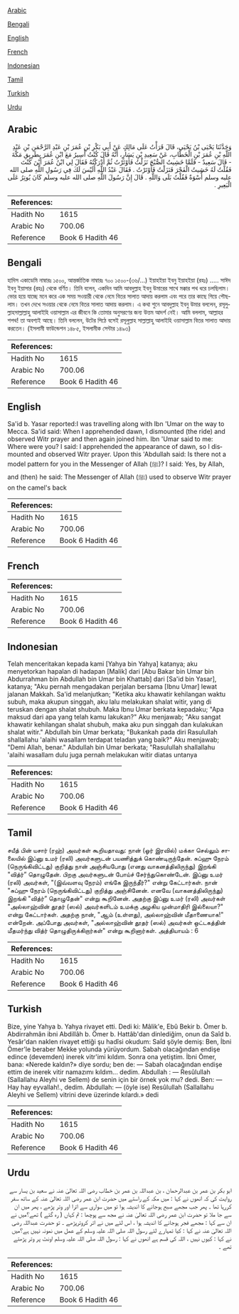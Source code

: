 [Arabic](#arabic)

[Bengali](#bengali)

[English](#english)

[French](#french)

[Indonesian](#indonesian)

[Tamil](#tamil)

[Turkish](#turkish)

[Urdu](#urdu)

## Arabic


<div dir="rtl" lang="ar" style={{fontSize:'larger',backgroundColor:'#f8f9fa',padding:20}}>
وَحَدَّثَنَا يَحْيَى بْنُ يَحْيَى، قَالَ قَرَأْتُ عَلَى مَالِكٍ عَنْ أَبِي بَكْرِ بْنِ عُمَرَ بْنِ عَبْدِ الرَّحْمَنِ بْنِ عَبْدِ اللَّهِ بْنِ عُمَرَ بْنِ الْخَطَّابِ، عَنْ سَعِيدِ بْنِ يَسَارٍ، أَنَّهُ قَالَ كُنْتُ أَسِيرُ مَعَ ابْنِ عُمَرَ بِطَرِيقِ مَكَّةَ - قَالَ سَعِيدٌ - فَلَمَّا خَشِيتُ الصُّبْحَ نَزَلْتُ فَأَوْتَرْتُ ثُمَّ أَدْرَكْتُهُ فَقَالَ لِي ابْنُ عُمَرَ أَيْنَ كُنْتَ فَقُلْتُ لَهُ خَشِيتُ الْفَجْرَ فَنَزَلْتُ فَأَوْتَرْتُ ‏.‏ فَقَالَ عَبْدُ اللَّهِ أَلَيْسَ لَكَ فِي رَسُولِ اللَّهِ صلى الله عليه وسلم أُسْوَةٌ فَقُلْتُ بَلَى وَاللَّهِ ‏.‏ قَالَ إِنَّ رَسُولَ اللَّهِ صلى الله عليه وسلم كَانَ يُوتِرُ عَلَى الْبَعِيرِ ‏.‏
</div>
<div style={{backgroundColor:'#f8f9fa',padding:20, marginBottom: 10}}><table> <thead> <tr> <th>References:</th> <th></th> </tr> </thead> <tbody><tr><td>Hadith No</td><td>1615</td></tr><tr><td>Arabic No</td><td>700.06</td></tr><tr><td>Reference</td><td>Book 6 Hadith 46</td></tr></tbody></table></div>

## Bengali


<div dir="ltr" lang="bn" style={{fontSize:'larger',backgroundColor:'#f8f9fa',padding:20}}>
হাদিস একাডেমি নাম্বারঃ ১৫০০, আন্তর্জাতিক নাম্বারঃ ৭০০ ১৫০০-(৩৬/...) ইয়াহইয়া ইবনু ইয়াহইয়া (রহঃ) ..... সাঈদ ইবনু ইয়াসার (রহঃ) থেকে বর্ণিত। তিনি বলেন, একদিন আমি আবদুল্লাহ ইবনু উমারের সাথে মক্কার পথ ধরে চলছিলাম। ভোর হয়ে যাচ্ছে মনে করে এক সময় সওয়ারী থেকে নেমে বিতর সালাত আদায় করলাম এবং পরে তার কাছে গিয়ে পৌছলাম। তখন দেখে সওয়ার থেকে নেমে বিতর সালাত আদায় করলাম। এ কথা শুনে আবদুল্লাহ ইবনু উমার বললেন, রসূলুল্লাহসাল্লাল্লাহু আলাইহি ওয়াসাল্লাম এর জীবনে কি তোমার অনুসরণের জন্য উত্তম আদর্শ নেই। আমি বললাম, আল্লাহর শপথ! তা অবশ্যই আছে। তিনি বললেন, উটের পিঠে বসেই রসূলুল্লাহ সাল্লাল্লাহু আলাইহি ওয়াসাল্লাম বিতর সালাত আদায় করতেন। (ইসলামী ফাউন্ডেশন ১৪৮৫, ইসলামীক সেন্টার ১৪৯৩)
</div>
<div style={{backgroundColor:'#f8f9fa',padding:20, marginBottom: 10}}><table> <thead> <tr> <th>References:</th> <th></th> </tr> </thead> <tbody><tr><td>Hadith No</td><td>1615</td></tr><tr><td>Arabic No</td><td>700.06</td></tr><tr><td>Reference</td><td>Book 6 Hadith 46</td></tr></tbody></table></div>

## English


<div dir="ltr" lang="en" style={{fontSize:'larger',backgroundColor:'#f8f9fa',padding:20}}>
Sa'id b. Yasar reported:I was travelling along with Ibn 'Umar on the way to Mecca. Sa'id said: When I apprehended dawn, I dismounted (the ride) and observed Witr prayer and then again joined him. Ibn 'Umar said to me: Where were you? I said: I apprehended the appearance of dawn, so I dismounted and observed Witr prayer. Upon this 'Abdullah said: Is there not a model pattern for you in the Messenger of Allah (ﷺ)? I said: Yes, by Allah, and (then) he said: The Messenger of Allah (ﷺ) used to observe Witr prayer on the camel's back
</div>
<div style={{backgroundColor:'#f8f9fa',padding:20, marginBottom: 10}}><table> <thead> <tr> <th>References:</th> <th></th> </tr> </thead> <tbody><tr><td>Hadith No</td><td>1615</td></tr><tr><td>Arabic No</td><td>700.06</td></tr><tr><td>Reference</td><td>Book 6 Hadith 46</td></tr></tbody></table></div>

## French


<div dir="ltr" lang="fr" style={{fontSize:'larger',backgroundColor:'#f8f9fa',padding:20}}>

</div>
<div style={{backgroundColor:'#f8f9fa',padding:20, marginBottom: 10}}><table> <thead> <tr> <th>References:</th> <th></th> </tr> </thead> <tbody><tr><td>Hadith No</td><td>1615</td></tr><tr><td>Arabic No</td><td>700.06</td></tr><tr><td>Reference</td><td>Book 6 Hadith 46</td></tr></tbody></table></div>

## Indonesian


<div dir="ltr" lang="id" style={{fontSize:'larger',backgroundColor:'#f8f9fa',padding:20}}>
Telah menceritakan kepada kami [Yahya bin Yahya] katanya; aku menyetorkan hapalan di hadapan [Malik] dari [Abu Bakar bin Umar bin Abdurrahman bin Abdullah bin Umar bin Khattab] dari [Sa'id bin Yasar], katanya; "Aku pernah mengadakan perjalan bersama [Ibnu Umar] lewat jalanan Makkah. Sa'id melanjutkan; "Ketika aku khawatir kehilangan waktu subuh, maka akupun singgah, aku lalu melakukan shalat witir, yang di teruskan dengan shalat shubuh. Maka Ibnu Umar berkata kepadaku; "Apa maksud dari apa yang telah kamu lakukan?" Aku menjawab; "Aku sangat khawatir kehilangan shalat shubuh, maka aku pun singgah dan kulakukan shalat witir." Abdullah bin Umar berkata; "Bukankah pada diri Rasulullah shallallahu 'alaihi wasallam terdapat teladan yang baik?" Aku menjawab; "Demi Allah, benar." Abdullah bin Umar berkata; "Rasulullah shallallahu 'alaihi wasallam dulu juga pernah melakukan witir diatas untanya
</div>
<div style={{backgroundColor:'#f8f9fa',padding:20, marginBottom: 10}}><table> <thead> <tr> <th>References:</th> <th></th> </tr> </thead> <tbody><tr><td>Hadith No</td><td>1615</td></tr><tr><td>Arabic No</td><td>700.06</td></tr><tr><td>Reference</td><td>Book 6 Hadith 46</td></tr></tbody></table></div>

## Tamil


<div dir="ltr" lang="ta" style={{fontSize:'larger',backgroundColor:'#f8f9fa',padding:20}}>
சயீத் பின் யசார் (ரஹ்) அவர்கள் கூறியதாவது: நான் (ஓர் இரவில்) மக்கா செல்லும் சாலையில் இப்னு உமர் (ரலி) அவர்களுடன் பயணித்துக் கொண்டிருந்தேன். சுப்ஹு நேரம் (நெருங்கிவிட்டது) குறித்து நான் அஞ்சியபோது (எனது வாகனத்திலிருந்து) இறங்கி "வித்ர்” தொழுதேன். பிறகு அவர்களுடன் போய்ச் சேர்ந்துகொண்டேன். இப்னு உமர் (ரலி) அவர்கள், "(இவ்வளவு நேரம்) எங்கே இருந்தீர்?" என்று கேட்டார்கள். நான் "சுப்ஹு நேரம் (நெருங்கிவிட்டது) குறித்து அஞ்சினேன். எனவே (வாகனத்திலிருந்து) இறங்கி "வித்ர்” தொழுதேன்" என்று கூறினேன். அதற்கு இப்னு உமர் (ரலி) அவர்கள் "அல்லாஹ்வின் தூதர் (ஸல்) அவர்களிடம் உமக்கு அழகிய முன்மாதிரி இல்லையா?" என்று கேட்டார்கள். அதற்கு நான், "ஆம் (உள்ளது), அல்லாஹ்வின் மீதாணையாக!" என்றேன். அப்போது அவர்கள், "அல்லாஹ்வின் தூதர் (ஸல்) அவர்கள் ஒட்டகத்தின் மீதமர்ந்து வித்ர் தொழுதிருக்கிறார்கள்" என்று கூறினார்கள். அத்தியாயம் : 6
</div>
<div style={{backgroundColor:'#f8f9fa',padding:20, marginBottom: 10}}><table> <thead> <tr> <th>References:</th> <th></th> </tr> </thead> <tbody><tr><td>Hadith No</td><td>1615</td></tr><tr><td>Arabic No</td><td>700.06</td></tr><tr><td>Reference</td><td>Book 6 Hadith 46</td></tr></tbody></table></div>

## Turkish


<div dir="ltr" lang="tr" style={{fontSize:'larger',backgroundColor:'#f8f9fa',padding:20}}>
Bize, yine Yahya b. Yahya rivayet etti. Dedi ki: Mâlik'e, Ebû Bekir b. Ömer b. Abdirrahmân ibni Abdillâh b. Ömer b. Hattâb'dan dinlediğim, onun da Saîd b. Yesâr'dan naklen rivayet ettiği şu hadîsi okudum: Saîd şöyle demiş: Ben, İbni Ömer'le beraber Mekke yolunda yürüyordum. Sabah olacağından endişe edince (devemden) inerek vitr'imi kıldım. Sonra ona yetiştim. İbni Ömer, bana: «Nerede kaldın?» diye sordu; ben de: — Sabah olacağından endişe ettim de inerek vitir namazımı kıldım... dedim. Abdullah : — Resûlullah (Sallallahu Aleyhi ve Sellem) de senin için bir örnek yok mu? dedi. Ben: — Hay hay eyvallah!., dedim. Abdullah: — (öyle ise) Resûlullah (Sallallahu Aleyhi ve Sellem) vitrini deve üzerinde kılardı.» dedi
</div>
<div style={{backgroundColor:'#f8f9fa',padding:20, marginBottom: 10}}><table> <thead> <tr> <th>References:</th> <th></th> </tr> </thead> <tbody><tr><td>Hadith No</td><td>1615</td></tr><tr><td>Arabic No</td><td>700.06</td></tr><tr><td>Reference</td><td>Book 6 Hadith 46</td></tr></tbody></table></div>

## Urdu


<div dir="rtl" lang="ur" style={{fontSize:'larger',backgroundColor:'#f8f9fa',padding:20}}>
ابو بکر بن عمر بن عبدالرحمان ، بن عبداللہ بن عمر بن خطاب رضی اللہ تعالیٰ عنہ نے سعید بن یسار سے روایت کی کہ انھوں نے کہا : میں مکہ کے راستے میں حضرت ابن عمر رضی اللہ تعالیٰ عنہ کے ساتھ سفر کررہا تھا ۔ پھر جب مجھے صبح ہوجانے کا اندیشہ ہوا تو میں سواری سے اترا اور وتر پڑھے ، پھر میں ان سے جا ملا تو حضرت ابن عمر رضی اللہ تعالیٰ عنہ نے مجھ سے پوچھا : تم کہاں ( رہ گئے ) تھے؟میں نے ان سے کہا : مجھے فجر ہوجانے کا اندیشہ ہوا ، اس لئے میں نے اتر کروترپڑھے ۔ تو حضرت عبداللہ رضی اللہ تعالیٰ عنہ نے کہا : کیا تمہارے لئے رسول اللہ صلی اللہ علیہ وسلم کے عمل میں نمونہ نہیں ہے؟میں نے کہا : کیوں نہیں ، اللہ کی قسم ہے انھوں نے کہا : رسول اللہ صلی اللہ علیہ وسلم اونٹ پر وتر پڑھتے تھے ۔
</div>
<div style={{backgroundColor:'#f8f9fa',padding:20, marginBottom: 10}}><table> <thead> <tr> <th>References:</th> <th></th> </tr> </thead> <tbody><tr><td>Hadith No</td><td>1615</td></tr><tr><td>Arabic No</td><td>700.06</td></tr><tr><td>Reference</td><td>Book 6 Hadith 46</td></tr></tbody></table></div>